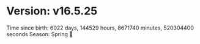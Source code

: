 # Version: v16.5.25
Time since birth: 6022 days, 144529 hours, 8671740 minutes, 520304400 seconds
Season: Spring 🌸
